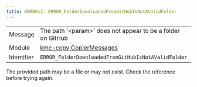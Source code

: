 ```yaml
---
title: KM0B013: ERROR_FolderDownloadedFromGitHubIsNotAValidFolder
---
```


|            |           |
|------------|---------- |
| Message    | The path '&lt;param&gt;' does not appear to be a folder on GitHub |
| Module     | [kmc-copy.CopierMessages](kmc-copy.copiermessages) |
| Identifier | `ERROR_FolderDownloadedFromGitHubIsNotAValidFolder` |

The provided path may be a file or may not exist. Check the reference
before trying again.
